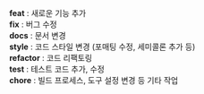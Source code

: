 **feat** : 새로운 기능 추가  
**fix** : 버그 수정  
**docs** : 문서 변경  
**style** : 코드 스타일 변경 (포매팅 수정, 세미콜론 추가 등)  
**refactor** : 코드 리팩토링  
**test** : 테스트 코드 추가, 수정  
**chore** : 빌드 프로세스, 도구 설정 변경 등 기타 작업